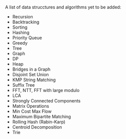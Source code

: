 A list of data strucctures and algorithms yet to be added:

* Recursion
* Backtracking
* Sorting
* Hashing
* Priority Queue
* Greedy
* Tree
* Graph
* DP
* Heap
* Bridges in a Graph
* Disjoint Set Union
* KMP String Matching
* Suffix Tree
* FFT, NTT, FFT with large modulo
* LCA
* Strongly Connected Components
* Matrix Operations
* Min Cost Max Flow
* Maximum Bipartite Matching
* Rolling Hash (Rabin-Karp)
* Centroid Decomposition
* Trie
